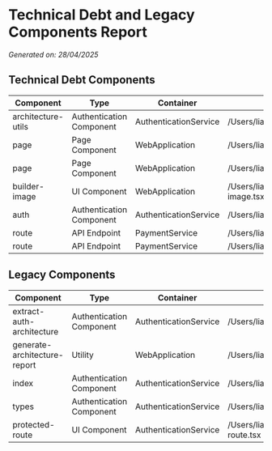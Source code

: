 # Technical Debt and Legacy Components Report

*Generated on: 28/04/2025*

## Technical Debt Components

| Component | Type | Container | Path |
|-----------|------|-----------|------|
| architecture-utils | Authentication Component | AuthenticationService | /Users/liamj/Documents/Development/buildappswith/scripts/architecture-utils.ts |
| page | Page Component | WebApplication | /Users/liamj/Documents/Development/buildappswith/app/onboarding/page.tsx |
| page | Page Component | WebApplication | /Users/liamj/Documents/Development/buildappswith/app/profile-settings/page.tsx |
| builder-image | UI Component | WebApplication | /Users/liamj/Documents/Development/buildappswith/components/marketplace/builder-image.tsx |
| auth | Authentication Component | AuthenticationService | /Users/liamj/Documents/Development/buildappswith/lib/auth/auth.ts |
| route | API Endpoint | PaymentService | /Users/liamj/Documents/Development/buildappswith/app/api/stripe/checkout/route.ts |
| route | API Endpoint | PaymentService | /Users/liamj/Documents/Development/buildappswith/app/api/stripe/webhook/route.ts |

## Legacy Components

| Component | Type | Container | Path |
|-----------|------|-----------|------|
| extract-auth-architecture | Authentication Component | AuthenticationService | /Users/liamj/Documents/Development/buildappswith/scripts/extract-auth-architecture.ts |
| generate-architecture-report | Utility | WebApplication | /Users/liamj/Documents/Development/buildappswith/scripts/generate-architecture-report.ts |
| index | Authentication Component | AuthenticationService | /Users/liamj/Documents/Development/buildappswith/lib/auth/index.ts |
| types | Authentication Component | AuthenticationService | /Users/liamj/Documents/Development/buildappswith/lib/auth/types.ts |
| protected-route | UI Component | AuthenticationService | /Users/liamj/Documents/Development/buildappswith/components/auth/protected/protected-route.tsx |

